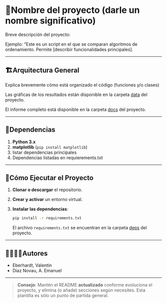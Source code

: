 # 🐍Nombre del proyecto (darle un nombre significativo) 

Breve descripción del proyecto:

Ejemplo: “Este es un script en el que se comparan algoritmos de ordenamiento. Permite [describir funcionalidades principales].

---
## 🏗Arquitectura General

Explica brevemente cómo está organizado el código (funciones y/o clases)

Las gráficas de los resultados están disponible en la carpeta [data](./data) del proyecto.

El informe completo está disponible en la carpeta [docs](./docs) del proyecto.

---
## 📑Dependencias

1. **Python 3.x**
2. **matplotlib** (`pip install matplotlib`)
3. listar dependencias principales
4. Dependencias listadas en requierements.txt

---
## 🚀Cómo Ejecutar el Proyecto
1. **Clonar o descargar** el repositorio.

2. **Crear y activar** un entorno virtual.

3. **Instalar las dependencias**:
   ```bash
   pip install -r requirements.txt
   ```
   El archivo `requirements.txt` se encuentran en la carpeta [deps](./deps) del proyecto.

---
## 🙎‍♀️🙎‍♂️Autores

- Eberhardt, Valentin
- Diaz Novau, A. Emanuel

---

> **Consejo**: Mantén el README **actualizado** conforme evoluciona el proyecto, y elimina (o añade) secciones según necesites. Esta plantilla es sólo un punto de partida general.
